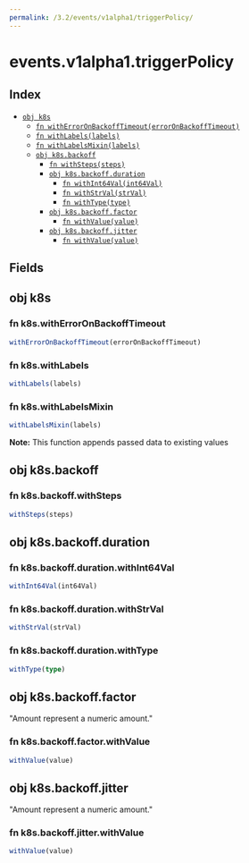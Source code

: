 ```yaml
---
permalink: /3.2/events/v1alpha1/triggerPolicy/
---
```


# events.v1alpha1.triggerPolicy



## Index

* [`obj k8s`](#obj-k8s)
  * [`fn withErrorOnBackoffTimeout(errorOnBackoffTimeout)`](#fn-k8switherroronbackofftimeout)
  * [`fn withLabels(labels)`](#fn-k8swithlabels)
  * [`fn withLabelsMixin(labels)`](#fn-k8swithlabelsmixin)
  * [`obj k8s.backoff`](#obj-k8sbackoff)
    * [`fn withSteps(steps)`](#fn-k8sbackoffwithsteps)
    * [`obj k8s.backoff.duration`](#obj-k8sbackoffduration)
      * [`fn withInt64Val(int64Val)`](#fn-k8sbackoffdurationwithint64val)
      * [`fn withStrVal(strVal)`](#fn-k8sbackoffdurationwithstrval)
      * [`fn withType(type)`](#fn-k8sbackoffdurationwithtype)
    * [`obj k8s.backoff.factor`](#obj-k8sbackofffactor)
      * [`fn withValue(value)`](#fn-k8sbackofffactorwithvalue)
    * [`obj k8s.backoff.jitter`](#obj-k8sbackoffjitter)
      * [`fn withValue(value)`](#fn-k8sbackoffjitterwithvalue)

## Fields

## obj k8s



### fn k8s.withErrorOnBackoffTimeout

```ts
withErrorOnBackoffTimeout(errorOnBackoffTimeout)
```



### fn k8s.withLabels

```ts
withLabels(labels)
```



### fn k8s.withLabelsMixin

```ts
withLabelsMixin(labels)
```



**Note:** This function appends passed data to existing values

## obj k8s.backoff



### fn k8s.backoff.withSteps

```ts
withSteps(steps)
```



## obj k8s.backoff.duration



### fn k8s.backoff.duration.withInt64Val

```ts
withInt64Val(int64Val)
```



### fn k8s.backoff.duration.withStrVal

```ts
withStrVal(strVal)
```



### fn k8s.backoff.duration.withType

```ts
withType(type)
```



## obj k8s.backoff.factor

"Amount represent a numeric amount."

### fn k8s.backoff.factor.withValue

```ts
withValue(value)
```



## obj k8s.backoff.jitter

"Amount represent a numeric amount."

### fn k8s.backoff.jitter.withValue

```ts
withValue(value)
```

